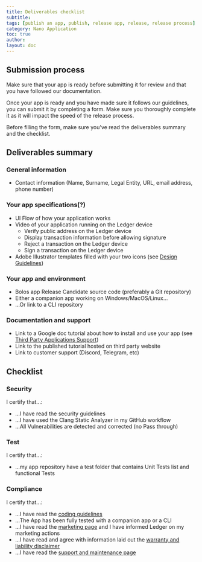 ```yaml
---
title: Deliverables checklist
subtitle:
tags: [publish an app, publish, release app, release, release process]
category: Nano Application
toc: true
author:
layout: doc
---
```


## Submission process

Make sure that your app is ready before submitting it for review and that you have followed our documentation.

Once your app is ready and you have made sure it follows our guidelines, you can submit it by completing a form. Make sure you thoroughly complete it as it will impact the speed of the release process.

Before filling the form, make sure you've read the deliverables summary and the checklist.


## Deliverables summary

### General information

- Contact information (Name, Surname, Legal Entity, URL, email address, phone number)

### Your app specifications(?)

- UI Flow of how your application works
- Video of your application running on the Ledger device
    -   Verify public address on the Ledger device
    -   Display transaction information before allowing signature
    -   Reject a transaction on the Ledger device
    -   Sign a transaction on the Ledger device
- Adobe Illustrator templates filled with your two icons (see [Design Guidelines](../design-requirements))


### Your app and environment

- Bolos app Release Candidate source code (preferably a Git repository)
- Either a companion app working on Windows/MacOS/Linux...
- ...Or link to a CLI repository


### Documentation and support

- Link to a Google doc tutorial about how to install and use your app (see [Third Party Applications Support](../support-maintenance-requirements))
- Link to the published tutorial hosted on third party website 
- Link to customer support (Discord, Telegram, etc)


## Checklist

### Security

I certify that...:

- ...I have read the security guidelines
- ...I have used the Clang Static Analyzer in my GitHub workflow 
- ...All Vulnerabilities are detected and corrected (no Pass through)

### Test

I certify that...:

- ...my app repository have a test folder that contains Unit Tests list and functional Tests

### Compliance

I certify that...:

- ...I have read the [coding guidelines](../display-management)
- ...The App has been fully tested with a companion app or a CLI
- ...I have read the [marketing page](../marketing-requirements) and I have informed Ledger on my marketing actions
- ...I have read and agree with information laid out the [warranty and liability disclaimer](../warranty-disclaimer)
- ...I have read the [support and maintenance page](../support-maintenance-requirements)
